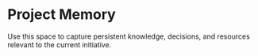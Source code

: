 # Project Memory

Use this space to capture persistent knowledge, decisions, and resources relevant to the current initiative.

